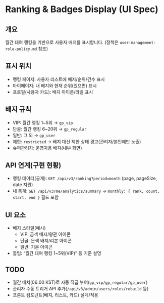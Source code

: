 # Ranking & Badges Display (UI Spec)

## 개요
월간 대여 랭킹을 기반으로 사용자 배지를 표시합니다. (정책은 `user-management-role-policy.md` 참조)

## 표시 위치
- 랭킹 페이지: 사용자 리스트에 배지/순위/건수 표시
- 마이페이지: 내 배지와 현재 순위(있으면) 표시
- 프로필(사용자 카드): 배지 아이콘/라벨 표시

## 배지 규칙
- VIP: 월간 랭킹 1~5위 → `gp_vip`
- 단골: 월간 랭킹 6~20위 → `gp_regular`
- 일반: 그 외 → `gp_user`
- 제한: `restricted` → 배지 대신 제한 상태 경고(관리자/본인에만 노출)
- 슈퍼관리자: 운영자용 배지(내부 화면)

## API 연계(구현 현황)
- 랭킹 데이터(공개): `GET /api/v3/ranking?period=month` (page, pageSize, date 지원)
- 내 통계: `GET /api/v3/me/analytics/summary` → `monthly: { rank, count, start, end }` 필드 포함

## UI 요소
- 배지 스타일(예시)
  - VIP: 금색 배지/왕관 아이콘
  - 단골: 은색 배지/리본 아이콘
  - 일반: 기본 아이콘
- 툴팁: “월간 대여 랭킹 1~5위(VIP)” 등 기준 설명

## TODO
- 월간 배치(06:00 KST)로 자동 직급 부여(`gp_vip/gp_regular/gp_user`)
- 관리자 수동 트리거 API 추가(`/api/v3/admin/users/roles/rebuild` 등)
- 프론트 컴포넌트(배지, 리스트, 카드) 설계/적용
